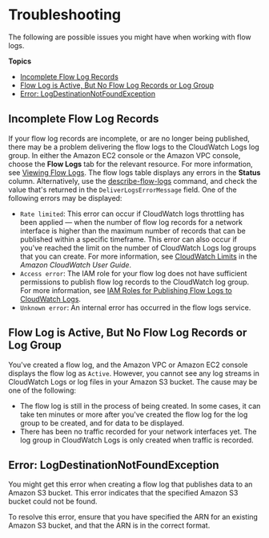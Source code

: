 # Troubleshooting<a name="flow-logs-troubleshooting"></a>

The following are possible issues you might have when working with flow logs\.

**Topics**
+ [Incomplete Flow Log Records](#flow-logs-troubleshooting-incomplete-records)
+ [Flow Log is Active, But No Flow Log Records or Log Group](#flow-logs-troubleshooting-no-log-group)
+ [Error: LogDestinationNotFoundException](#flow-logs-troubleshooting-not-found)

## Incomplete Flow Log Records<a name="flow-logs-troubleshooting-incomplete-records"></a>

If your flow log records are incomplete, or are no longer being published, there may be a problem delivering the flow logs to the CloudWatch Logs log group\. In either the Amazon EC2 console or the Amazon VPC console, choose the **Flow Logs** tab for the relevant resource\. For more information, see [Viewing Flow Logs](working-with-flow-logs.md#view-flow-logs)\. The flow logs table displays any errors in the **Status** column\. Alternatively, use the [describe\-flow\-logs](https://docs.aws.amazon.com/cli/latest/reference/ec2/describe-flow-logs.html) command, and check the value that's returned in the `DeliverLogsErrorMessage` field\. One of the following errors may be displayed:
+ `Rate limited`: This error can occur if CloudWatch logs throttling has been applied — when the number of flow log records for a network interface is higher than the maximum number of records that can be published within a specific timeframe\. This error can also occur if you've reached the limit on the number of CloudWatch Logs log groups that you can create\. For more information, see [CloudWatch Limits](https://docs.aws.amazon.com/AmazonCloudWatch/latest/DeveloperGuide/cloudwatch_limits.html) in the *Amazon CloudWatch User Guide*\.
+ `Access error`: The IAM role for your flow log does not have sufficient permissions to publish flow log records to the CloudWatch log group\. For more information, see [IAM Roles for Publishing Flow Logs to CloudWatch Logs](flow-logs-cwl.md#flow-logs-iam)\.
+ `Unknown error`: An internal error has occurred in the flow logs service\. 

## Flow Log is Active, But No Flow Log Records or Log Group<a name="flow-logs-troubleshooting-no-log-group"></a>

You've created a flow log, and the Amazon VPC or Amazon EC2 console displays the flow log as `Active`\. However, you cannot see any log streams in CloudWatch Logs or log files in your Amazon S3 bucket\. The cause may be one of the following:
+ The flow log is still in the process of being created\. In some cases, it can take ten minutes or more after you've created the flow log for the log group to be created, and for data to be displayed\.
+ There has been no traffic recorded for your network interfaces yet\. The log group in CloudWatch Logs is only created when traffic is recorded\.

## Error: LogDestinationNotFoundException<a name="flow-logs-troubleshooting-not-found"></a>

You might get this error when creating a flow log that publishes data to an Amazon S3 bucket\. This error indicates that the specified Amazon S3 bucket could not be found\.

To resolve this error, ensure that you have specified the ARN for an existing Amazon S3 bucket, and that the ARN is in the correct format\.